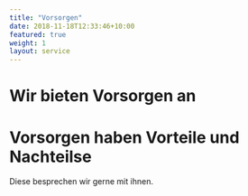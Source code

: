 ```yaml
---
title: "Vorsorgen"
date: 2018-11-18T12:33:46+10:00
featured: true
weight: 1
layout: service
---
```


# Wir bieten Vorsorgen an

# Vorsorgen haben Vorteile und Nachteilse

Diese besprechen wir gerne mit ihnen.
